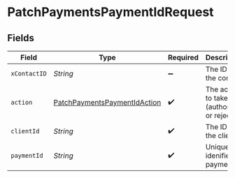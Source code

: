 # PatchPaymentsPaymentIdRequest


## Fields

| Field                                                                                   | Type                                                                                    | Required                                                                                | Description                                                                             |
| --------------------------------------------------------------------------------------- | --------------------------------------------------------------------------------------- | --------------------------------------------------------------------------------------- | --------------------------------------------------------------------------------------- |
| `xContactID`                                                                            | *String*                                                                                | :heavy_minus_sign:                                                                      | The ID of the contact                                                                   |
| `action`                                                                                | [PatchPaymentsPaymentIdAction](../../models/operations/PatchPaymentsPaymentIdAction.md) | :heavy_check_mark:                                                                      | The action to take (authorise or reject)                                                |
| `clientId`                                                                              | *String*                                                                                | :heavy_check_mark:                                                                      | The ID of the client                                                                    |
| `paymentId`                                                                             | *String*                                                                                | :heavy_check_mark:                                                                      | Unique idenifier for payment                                                            |